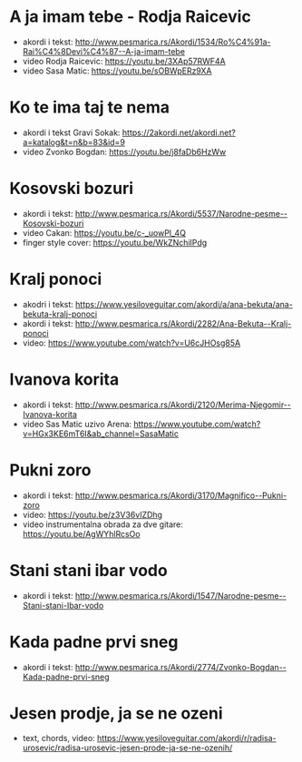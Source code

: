 # A ja imam tebe - Rodja Raicevic
- akordi i tekst: http://www.pesmarica.rs/Akordi/1534/Ro%C4%91a-Rai%C4%8Devi%C4%87--A-ja-imam-tebe
- video Rodja Raicevic: https://youtu.be/3XAp57RWF4A
- video Sasa Matic: https://youtu.be/sOBWpERz9XA

# Ko te ima taj te nema
- akordi i tekst Gravi Sokak: https://2akordi.net/akordi.net?a=katalog&t=n&b=83&id=9
- video Zvonko Bogdan: https://youtu.be/j8faDb6HzWw

# Kosovski bozuri
- akordi i tekst: http://www.pesmarica.rs/Akordi/5537/Narodne-pesme--Kosovski-bozuri
- video Cakan: https://youtu.be/c-_uowPl_4Q
- finger style cover: https://youtu.be/WkZNchiIPdg

# Kralj ponoci
- akodri i tekst: https://www.yesiloveguitar.com/akordi/a/ana-bekuta/ana-bekuta-kralj-ponoci
- akordi i tekst: http://www.pesmarica.rs/Akordi/2282/Ana-Bekuta--Kralj-ponoci
- video: https://www.youtube.com/watch?v=U6cJHOsg85A

# Ivanova korita
- akordi i tekst: http://www.pesmarica.rs/Akordi/2120/Merima-Njegomir--Ivanova-korita
- video Sas Matic uzivo Arena: https://www.youtube.com/watch?v=HGx3KE6mT6I&ab_channel=SasaMatic

# Pukni zoro
- akordi i tekst: http://www.pesmarica.rs/Akordi/3170/Magnifico--Pukni-zoro
- video: https://youtu.be/z3V36vIZDhg
- video instrumentalna obrada za dve gitare: https://youtu.be/AgWYhlRcsOo

# Stani stani ibar vodo
- akordi i tekst: http://www.pesmarica.rs/Akordi/1547/Narodne-pesme--Stani-stani-Ibar-vodo

# Kada padne prvi sneg
- akordi i tekst: http://www.pesmarica.rs/Akordi/2774/Zvonko-Bogdan--Kada-padne-prvi-sneg

# Jesen prodje, ja se ne ozeni
- text, chords, video: https://www.yesiloveguitar.com/akordi/r/radisa-urosevic/radisa-urosevic-jesen-prode-ja-se-ne-ozenih/

